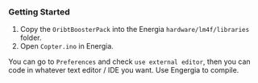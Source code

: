 ### Getting Started

1. Copy the `OribtBoosterPack` into the Energia `hardware/lm4f/libraries` folder.
2. Open `Copter.ino` in Energia.

You can go to `Preferences` and check `use external editor`, then you can code
in whatever text editor / IDE you want. Use Engergia to compile.